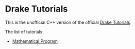 # Drake Tutorials

This is the unofficial C++ version of the official [Drake Tutorials](https://deepnote.com/project/Tutorials-K0_FCa7yQX2kDWBx3-2RmQ/%2Findex.ipynb)

The list of tutorials:

-   [Mathematical Program](mathematical_program.md)
